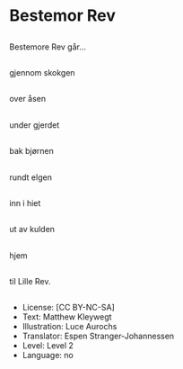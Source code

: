 # Bestemor Rev

##
Bestemore Rev går...

##
gjennom skokgen

##
over åsen

##
under gjerdet

##
bak bjørnen

##
rundt elgen

##
inn i hiet

##
ut av kulden

##
hjem

##
til Lille Rev.

##
* License: [CC BY-NC-SA]
* Text: Matthew Kleywegt
* Illustration: Luce Aurochs
* Translator: Espen Stranger-Johannessen
* Level: Level 2
* Language: no
